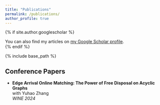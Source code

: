 ```yaml
---
title: "Publications"
permalink: /publications/
author_profile: true
---
```


{% if site.author.googlescholar %}
  <div class="wordwrap">You can also find my articles on <a href="{{site.author.googlescholar}}">my Google Scholar profile</a>.</div>
{% endif %}

{% include base_path %}


## Conference Papers

- **Edge Arrival Online Matching: The Power of Free Disposal on Acyclic Graphs**<br>
  with Yuhao Zhang <br>
  *WINE 2024*
